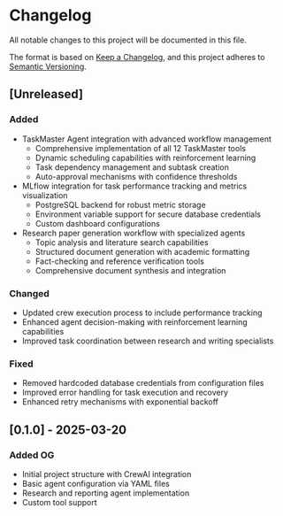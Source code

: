 # Changelog

All notable changes to this project will be documented in this file.

The format is based on [Keep a Changelog](https://keepachangelog.com/en/1.0.0/),
and this project adheres to [Semantic Versioning](https://semver.org/spec/v2.0.0.html).

## [Unreleased]

### Added

- TaskMaster Agent integration with advanced workflow management
  - Comprehensive implementation of all 12 TaskMaster tools
  - Dynamic scheduling capabilities with reinforcement learning
  - Task dependency management and subtask creation
  - Auto-approval mechanisms with confidence thresholds
- MLflow integration for task performance tracking and metrics visualization
  - PostgreSQL backend for robust metric storage
  - Environment variable support for secure database credentials
  - Custom dashboard configurations
- Research paper generation workflow with specialized agents
  - Topic analysis and literature search capabilities
  - Structured document generation with academic formatting
  - Fact-checking and reference verification tools
  - Comprehensive document synthesis and integration

### Changed

- Updated crew execution process to include performance tracking
- Enhanced agent decision-making with reinforcement learning capabilities
- Improved task coordination between research and writing specialists

### Fixed

- Removed hardcoded database credentials from configuration files
- Improved error handling for task execution and recovery
- Enhanced retry mechanisms with exponential backoff

## [0.1.0] - 2025-03-20

### Added OG

- Initial project structure with CrewAI integration
- Basic agent configuration via YAML files
- Research and reporting agent implementation
- Custom tool support
